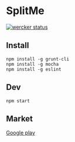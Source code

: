 # SplitMe

[![wercker status](https://app.wercker.com/status/8d16fb7f5f3b0c3b1e10efcf94291dfa/m/master "wercker status")](https://app.wercker.com/project/bykey/8d16fb7f5f3b0c3b1e10efcf94291dfa)

## Install

    npm install -g grunt-cli
    npm install -g mocha
    npm install -g eslint

## Dev

    npm start

## Market
[Google play](https://play.google.com/store/apps/details?id=com.split.app)
